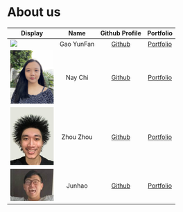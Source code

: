 # About us

Display |    Name    | Github Profile | Portfolio 
--------|:----------:|:--------------:|:---------:
![](https://via.placeholder.com/100.png?text=Photo) | Gao YunFan | [Github](https://github.com/) | [Portfolio](team/gaoyunfan.md)
<img src="photos/naychi.png" alt="drawing" width="100"/> |  Nay Chi   | [Github](https://github.com/) | [Portfolio](team/naychi-7.md)
<img src="photos/zhou.png" alt="drawing" width="100"/> | Zhou Zhou  | [Github](https://github.com/) | [Portfolio](team/maanyos.md)
<img src="photos/junhao.jfif" alt="drawing" width="100"/>|   Junhao   | [Github](https://github.com/) | [Portfolio](team/junhaoliu2468.md)


